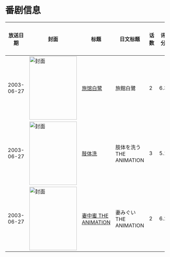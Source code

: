 # 番剧信息

|放送日期|封面|标题|日文标题|话数|评分|评分人数|
|---|---|---|---|---|---|---|
|2003-06-27|<img src="/img/no_icon_subject.png" alt="封面" style="width:150px;height:200px;object-fit:cover;">|[旅馆白鹭](https://bangumi.tv/subject/44467)|旅館白鷺|2|6.3|296人评分|
|2003-06-27|<img src="/img/no_icon_subject.png" alt="封面" style="width:150px;height:200px;object-fit:cover;">|[肢体洗](https://bangumi.tv/subject/66676)|肢体を洗う THE ANIMATION|3|5.1|174人评分|
|2003-06-27|<img src="/img/no_icon_subject.png" alt="封面" style="width:150px;height:200px;object-fit:cover;">|[妻中蜜 THE ANIMATION](https://bangumi.tv/subject/74482)|妻みぐい THE ANIMATION|2|6.2|232人评分|
